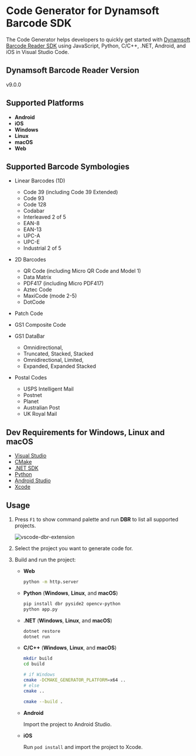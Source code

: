 # Code Generator for Dynamsoft Barcode SDK 

The Code Generator helps developers to quickly get started with [Dynamsoft Barcode Reader SDK](https://www.dynamsoft.com/barcode-reader/overview/) using JavaScript, Python, C/C++, .NET, Android, and iOS in Visual Studio Code.

## Dynamsoft Barcode Reader Version
v9.0.0

## Supported Platforms
- **Android**
- **iOS**
- **Windows**
- **Linux**
- **macOS**
- **Web**

## Supported Barcode Symbologies
- Linear Barcodes (1D)
  - Code 39 (including Code 39 Extended)
  - Code 93
  - Code 128
  - Codabar
  - Interleaved 2 of 5
  - EAN-8
  - EAN-13
  - UPC-A
  - UPC-E
  - Industrial 2 of 5

- 2D Barcodes
  - QR Code (including Micro QR Code and Model 1)
  - Data Matrix
  - PDF417 (including Micro PDF417)
  - Aztec Code
  - MaxiCode (mode 2-5)
  - DotCode

- Patch Code
- GS1 Composite Code
- GS1 DataBar
  - Omnidirectional,
  - Truncated, Stacked, Stacked
  - Omnidirectional, Limited,
  - Expanded, Expanded Stacked

- Postal Codes
  - USPS Intelligent Mail
  - Postnet
  - Planet
  - Australian Post
  - UK Royal Mail  

## Dev Requirements for Windows, Linux and macOS
- [Visual Studio](https://visualstudio.microsoft.com/downloads/)
- [CMake](https://cmake.org/download/)
- [.NET SDK](https://dotnet.microsoft.com/en-us/download/visual-studio-sdks)
- [Python](https://www.python.org/downloads/)
- [Android Studio](https://developer.android.com/studio)
- [Xcode](https://developer.apple.com/xcode/)

## Usage
1. Press `F1` to show command palette and run **DBR** to list all supported projects.
    
    ![vscode-dbr-extension](https://www.dynamsoft.com/codepool/img/2022/05/vscode-dbr-extension.png)

2. Select the project you want to generate code for.
3. Build and run the project:
    - **Web**
        ```bash
        python -m http.server
        ```
    - **Python** (**Windows**, **Linux**, and **macOS**)
        ```bash
        pip install dbr pyside2 opencv-python
        python app.py
        ```
    - **.NET** (**Windows**, **Linux**, and **macOS**)
        ```bash
        dotnet restore
        dotnet run
        ```
    - **C/C++** (**Windows**, **Linux**, and **macOS**)
        ```bash
        mkdir build
        cd build

        # if Windows
        cmake -DCMAKE_GENERATOR_PLATFORM=x64 ..
        # else
        cmake ..

        cmake --build .
        ```
    - **Android**
        
        Import the project to Android Studio.

    - **iOS**
        
        Run `pod install` and import the project to Xcode.



